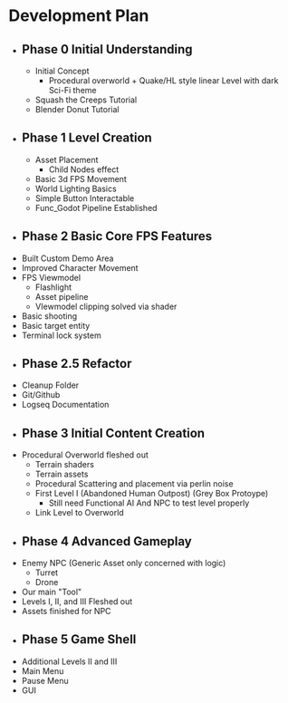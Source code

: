 # Development Plan
- ## Phase 0 Initial Understanding
	- Initial Concept
		- Procedural overworld + Quake/HL style linear Level with dark Sci-Fi theme
	- Squash the Creeps Tutorial
	- Blender Donut Tutorial
- ## Phase 1 Level Creation
	- Asset Placement
		- Child Nodes effect
	- Basic 3d FPS Movement
	- World Lighting Basics
	- Simple Button Interactable
	- Func_Godot Pipeline Established
- ## Phase 2 Basic Core FPS Features
- Built Custom Demo Area
- Improved Character Movement
- FPS Viewmodel
	- Flashlight
	- Asset pipeline
	- VIewmodel clipping solved via shader
- Basic shooting
- Basic target entity
- Terminal lock system
- ## Phase 2.5 Refactor
- Cleanup Folder
- Git/Github
- Logseq Documentation
- ## Phase 3 Initial Content Creation
- Procedural Overworld fleshed out
	- Terrain shaders
	- Terrain assets
	- Procedural Scattering and placement via perlin noise
	- First Level I (Abandoned Human Outpost) (Grey Box Protoype)
		- Still need Functional AI And NPC to test level properly
	- Link Level to Overworld
- ## Phase 4 Advanced Gameplay
- Enemy NPC (Generic Asset only concerned with logic)
	- Turret
	- Drone
- Our main "Tool"
- Levels I, II, and III Fleshed out
- Assets finished for NPC
- ## Phase 5 Game Shell
- Additional Levels II and III
- Main Menu
- Pause Menu
- GUI